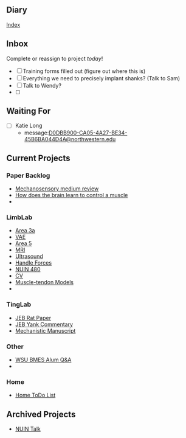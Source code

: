 ## Diary
[Index](diary/diary.md)

## Inbox
Complete or reassign to project _today_!
- [ ] Training forms filled out (figure out where this is)
- [ ] Everything we need to precisely implant shanks? (Talk to Sam)
- [ ] Talk to Wendy?
- [ ]  
 
## Waiting For 
- [ ] Katie Long
  - message:<D0DBB900-CA05-4A27-BE34-45B6BA044D4A@northwestern.edu>

## Current Projects
### Paper Backlog
- [Mechanosensory medium review]()
- [How does the brain learn to control a muscle]()
- 

### LimbLab
- [Area 3a](Projects/Area3a_Notes.md)
- [VAE](Projects/VAE_Notes.md)
- [Area 5](Projects/Area5_Notes.md)
- [MRI](Projects/MRI_Notes.md)
- [Ultrasound](Projects/Ultrasound_Notes.md)
- [Handle Forces](Projects/HandleForces_Notes.md) 
- [NUIN 480](Courses/NUIN480_Notes.md)
- [CV](Projects/CV_notes.md)
- [Muscle-tendon Models](Projects/MTmodels_notes.md)
- 

### TingLab
- [JEB Rat Paper](Projects/2019JEB_ratsNotes.md)
- [JEB Yank Commentary](Projects/2019JEB_yankNotes.md)
- [Mechanistic Manuscript](Projects/2019_MechSpindleModelNotes.md)

### Other
- [WSU BMES Alum Q&A](Projects/WSU_BMES_QA.md)
- 

### Home
- [Home ToDo List](Home/HomeToDo_Notes.md)

## Archived Projects
- [NUIN Talk](Projects/NUINtalk_Notes.md)





